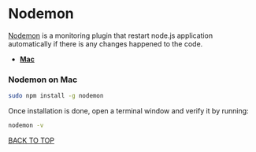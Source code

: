Nodemon
=======
[Nodemon](http://nodemon.io) is a monitoring plugin that restart node.js application automatically if there is any changes happened to the code.

* [**Mac**](#nodemon-on-mac)

### Nodemon on Mac
```sh
sudo npm install -g nodemon
```

Once installation is done, open a terminal window and verify it by running:
```sh
nodemon -v
```
[BACK TO TOP](https://github.com/ctrl-alt-del/devenv)
